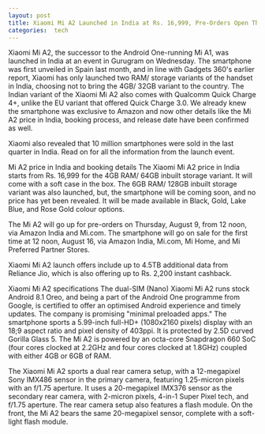 ```yaml
---
layout: post
title: Xiaomi Mi A2 Launched in India at Rs. 16,999, Pre-Orders Open Thursday on Amazon.in and Mi.com
categories:  tech 
---
```

Xiaomi Mi A2, the successor to the Android One-running Mi A1, was launched in India at an event in Gurugram on Wednesday. The smartphone was first unveiled in Spain last month, and in line with Gadgets 360's earlier report, Xiaomi has only launched two RAM/ storage variants of the handset in India, choosing not to bring the 4GB/ 32GB variant to the country. The Indian variant of the Xiaomi Mi A2 also comes with Qualcomm Quick Charge 4+, unlike the EU variant that offered Quick Charge 3.0. We already knew the smartphone was exclusive to Amazon and now other details like the Mi A2 price in India, booking process, and release date have been confirmed as well.

Xiaomi also revealed that 10 million smartphones were sold in the last quarter in India. Read on for all the information from the launch event.

Mi A2 price in India and booking details
The Xiaomi Mi A2 price in India starts from Rs. 16,999 for the 4GB RAM/ 64GB inbuilt storage variant. It will come with a soft case in the box. The 6GB RAM/ 128GB inbuilt storage variant was also launched, but, the smartphone will be coming soon, and no price has yet been revealed. It will be made available in Black, Gold, Lake Blue, and Rose Gold colour options.

The Mi A2 will go up for pre-orders on Thursday, August 9, from 12 noon, via Amazon India and Mi.com. The smartphone will go on sale for the first time at 12 noon, August 16, via Amazon India, Mi.com, Mi Home, and Mi Preferred Partner Stores.

Xiaomi Mi A2 launch offers include up to 4.5TB additional data from Reliance Jio, which is also offering up to Rs. 2,200 instant cashback.

Xiaomi Mi A2 specifications
The dual-SIM (Nano) Xiaomi Mi A2 runs stock Android 8.1 Oreo, and being a part of the Android One programme from Google, is certified to offer an optimised Android experience and timely updates. The company is promising "minimal preloaded apps." The smartphone sports a 5.99-inch full-HD+ (1080x2160 pixels) display with an 18;9 aspect ratio and pixel density of 403ppi. It is protected by 2.5D curved Gorilla Glass 5. The Mi A2 is powered by an octa-core Snapdragon 660 SoC (four cores clocked at 2.2GHz and four cores clocked at 1.8GHz) coupled with either 4GB or 6GB of RAM.

The Xiaomi Mi A2 sports a dual rear camera setup, with a 12-megapixel Sony IMX486 sensor in the primary camera, featuring 1.25-micron pixels with an f/1.75 aperture. It uses a 20-megapixel IMX376 sensor as the secondary rear camera, with 2-micron pixels, 4-in-1 Super Pixel tech, and f/1.75 aperture. The rear camera setup also features a flash module. On the front, the Mi A2 bears the same 20-megapixel sensor, complete with a soft-light flash module.